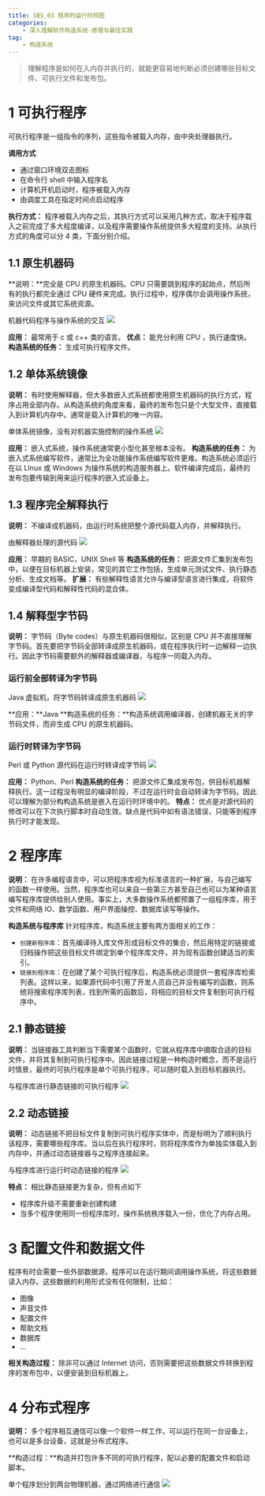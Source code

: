 ```yaml
---
title: SBS_03 程序的运行时视图
categories:
    - 深入理解软件构造系统-原理与最佳实践
tag:
    - 构造系统
---
```


> 理解程序是如何在入内存并执行的，就能更容易地判断必须创建哪些目标文件、可执行文件和发布包。  

# 1 可执行程序
可执行程序是一组指令的序列，这些指令被载入内存，由中央处理器执行。

**调用方式**

+ 通过窗口环境双击图标
+ 在命令行 shell 中输入程序名
+ 计算机开机启动时，程序被载入内存
+ 由调度工具在指定时间点启动程序

**执行方式：** 程序被载入内存之后，其执行方式可以采用几种方式，取决于程序载入之前完成了多大程度编译，以及程序需要操作系统提供多大程度的支持。从执行方式的角度可以分 4 类，下面分别介绍。

## 1.1 原生机器码
**说明：**完全是 CPU 的原生机器码。CPU 只需要跳到程序的起始点，然后所有的执行都完全通过 CPU 硬件来完成。执行过程中，程序偶尔会调用操作系统，来访问文件或其它系统资源。

机器代码程序与操作系统的交互
![](http://cdn.mengqingshen.com/SBS_03%20%E7%A8%8B%E5%BA%8F%E7%9A%84%E8%BF%90%E8%A1%8C%E6%97%B6%E8%A7%86%E5%9B%BE/496A5BE2-90AE-4D50-9539-5D77C0FC0168.png)

**应用：** 最常用于 c 或 c++ 类的语言。
**优点：** 能充分利用 CPU ，执行速度快。
**构造系统的任务：** 生成可执行程序文件。

## 1.2 单体系统镜像
**说明：** 有时使用解释器，但大多数嵌入式系统都使用原生机器码的执行方式，程序占用全部内存。从构造系统的角度来看，最终的发布包只是个大型文件，直接载入到计算机内存中。通常是载入计算机的唯一内容。

单体系统镜像，没有对机器实施控制的操作系统
![](http://cdn.mengqingshen.com/SBS_03%20%E7%A8%8B%E5%BA%8F%E7%9A%84%E8%BF%90%E8%A1%8C%E6%97%B6%E8%A7%86%E5%9B%BE/F8D579EB-2AC3-4CF3-AA55-E5E6405E886C.png)

**应用：** 嵌入式系统，操作系统通常更小型化甚至根本没有。
**构造系统的任务：** 为嵌入式系统编写软件，通常比为全功能操作系统编写软件更难。构造系统必须运行在以 LInux 或 Windows 为操作系统的构造服务器上。软件编译完成后，最终的发布包要传输到用来运行程序的嵌入式设备上。

## 1.3 程序完全解释执行
**说明：** 不编译成机器码，由运行时系统把整个源代码载入内存，并解释执行。

由解释器处理的源代码
![](http://cdn.mengqingshen.com/SBS_03%20%E7%A8%8B%E5%BA%8F%E7%9A%84%E8%BF%90%E8%A1%8C%E6%97%B6%E8%A7%86%E5%9B%BE/49567C82-CE6A-4618-B428-CE45EAE3FA61.png)

**应用：** 早期的 BASIC，UNIX Shell 等
**构造系统的任务：** 把源文件汇集到发布包中，以便在目标机器上安装，常见的其它工作包括，生成单元测试文件、执行静态分析、生成文档等。
**扩展：** 有些解释性语言允许与编译型语言进行集成，将软件变成编译型代码和解释性代码的混合体。

## 1.4 解释型字节码
**说明：** 字节码（Byte codes）与原生机器码很相似，区别是 CPU 并不直接理解字节码。首先要把字节码全部转译成原生机器码，或在程序执行时一边解释一边执行。因此字节码需要额外的解释器或编译器，与程序一同载入内存。

### 运行前全部转译为字节码
Java 虚拟机，将字节码转译成原生机器码
![](http://cdn.mengqingshen.com/SBS_03%20%E7%A8%8B%E5%BA%8F%E7%9A%84%E8%BF%90%E8%A1%8C%E6%97%B6%E8%A7%86%E5%9B%BE/0B0359F4-9B2E-4B00-8404-65F19D767A25.png)

**应用：**Java
**构造系统的任务：**构造系统调用编译器，创建机器无关的字节码文件，而非生成 CPU 的原生机器码。

### 运行时转译为字节码
Perl 或 Python 源代码在运行时转译成字节码
![](http://cdn.mengqingshen.com/SBS_03%20%E7%A8%8B%E5%BA%8F%E7%9A%84%E8%BF%90%E8%A1%8C%E6%97%B6%E8%A7%86%E5%9B%BE/DCCFA2A4-F197-45D6-A292-AE2B1218A978.png)

**应用：** Python、Perl
**构造系统的任务：** 把源文件汇集成发布包，供目标机器解释执行。这一过程没有明显的编译阶段，不过在运行时会自动转译为字节码。因此可以理解为部分构构造系统是嵌入在运行时环境中的。
**特点：** 优点是对源代码的修改可以在下次执行脚本时自动生效。缺点是代码中如有语法错误，只能等到程序执行时才能发现。

# 2 程序库
**说明：** 在许多编程语言中，可以把程序库视为标准语言的一种扩展，与自己编写的函数一样使用。当然，程序库也可以来自一些第三方甚至自己也可以为某种语言编写程序库提供给别人使用。事实上，大多数操作系统都预置了一组程序库，用于文件和网络 IO、数学函数、用户界面操控、数据库读写等操作。

**构造系统与程序库**
针对程序库，构造系统主要有两方面相关的工作：

+ `创建新程序库`：首先编译待入库文件形成目标文件的集合，然后用特定的链接或归档操作把这些目标文件绑定到单个程序库文件，并为现有函数创建适当的索引。
+ `链接到程序库`：在创建了某个可执行程序后，构造系统必须提供一套程序库检索列表。这样以来，如果源代码中引用了开发人员自己并没有编写的函数，则系统将搜索程序库列表，找到所需的函数后，将相应的目标文件复制到可执行程序中。

## 2.1 静态链接
**说明：** 当链接器工具判断当下需要某个函数时，它就从程序库中摘取合适的目标文件，并将其复制到可执行程序中。因此链接过程是一种构造时概念，而不是运行时情景，最终的可执行程序是单个可执行程序，可以随时载入到目标机器执行。

与程序库进行静态链接的可执行程序
![](http://cdn.mengqingshen.com/SBS_03%20%E7%A8%8B%E5%BA%8F%E7%9A%84%E8%BF%90%E8%A1%8C%E6%97%B6%E8%A7%86%E5%9B%BE/D8648558-CD8E-4AD6-A489-4F9E8DA6762F.png)

## 2.2 动态链接
**说明：** 动态链接不把目标文件复制到可执行程序实体中，而是标明为了顺利执行该程序，需要哪些程序库。当以后在执行程序时，则将程序库作为单独实体载入到内存中，并通过动态链接器与之程序连接起来。

与程序库进行运行时动态链接的程序
![](http://cdn.mengqingshen.com/SBS_03%20%E7%A8%8B%E5%BA%8F%E7%9A%84%E8%BF%90%E8%A1%8C%E6%97%B6%E8%A7%86%E5%9B%BE/F8F7F185-A622-4D90-BA88-B295FE29338B.png)

**特点：** 相比静态链接更为复杂，但有点如下

+ 程序库升级不需要重新创建构建
+ 当多个程序使用同一份程序库时，操作系统秩序载入一份，优化了内存占用。

# 3 配置文件和数据文件
程序有时会需要一些外部数据源，程序可以在运行期间调用操作系统，将这些数据读入内存。这些数据的利用形式没有任何限制，比如：

+ 图像
+ 声音文件
+ 配置文件
+ 帮助文档
+ 数据库
+ …

**相关构造过程：** 除非可以通过 Internet 访问，否则需要把这些数据文件转换到程序的发布包中，以便安装到目标机器上。

# 4 分布式程序
**说明：** 多个程序相互通信可以像一个软件一样工作，可以运行在同一台设备上，也可以是多台设备，这就是分布式程序。

**构造过程：**构造并打包许多不同的可执行程序，配以必要的配置文件和启动脚本。

单个程序划分到两台物理机器，通过网络进行通信
![](http://cdn.mengqingshen.com/SBS_03%20%E7%A8%8B%E5%BA%8F%E7%9A%84%E8%BF%90%E8%A1%8C%E6%97%B6%E8%A7%86%E5%9B%BE/F4C3912F-A939-46C7-AA2D-CA250B4BEDB4.png)